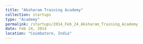 ```yaml
---
title: "Aksharam Training Academy"
collection: startups
type: "Academy"
permalink: /startups/2014_Feb_24_Aksharam_Training_Academy
date: Feb 24, 2014
location: "Coimbatore, India"
---
```

